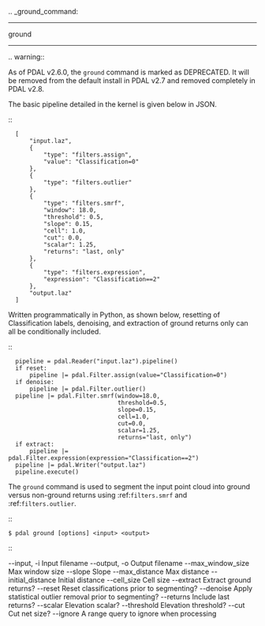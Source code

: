 .. _ground_command:

********************************************************************************
ground
********************************************************************************

.. warning::

  As of PDAL v2.6.0, the ``ground`` command is marked as DEPRECATED. It will
  be removed from the default install in PDAL v2.7 and removed completely in
  PDAL v2.8.

  The basic pipeline detailed in the kernel is given below in JSON.

  ::

      [
          "input.laz",
          {
              "type": "filters.assign",
              "value": "Classification=0"
          },
          {
              "type": "filters.outlier"
          },
          {
              "type": "filters.smrf",
              "window": 18.0,
              "threshold": 0.5,
              "slope": 0.15,
              "cell": 1.0,
              "cut": 0.0,
              "scalar": 1.25,
              "returns": "last, only"
          },
          {
              "type": "filters.expression",
              "expression": "Classification==2"
          },
          "output.laz"
      ]

  Written programmatically in Python, as shown below, resetting of
  Classification labels, denoising, and extraction of ground returns
  only can all be conditionally included.

  ::

      pipeline = pdal.Reader("input.laz").pipeline()
      if reset:
          pipeline |= pdal.Filter.assign(value="Classification=0")
      if denoise:
          pipeline |= pdal.Filter.outlier()
      pipeline |= pdal.Filter.smrf(window=18.0,
                                   threshold=0.5,
                                   slope=0.15,
                                   cell=1.0,
                                   cut=0.0,
                                   scalar=1.25,
                                   returns="last, only")
      if extract:
          pipeline |= pdal.Filter.expression(expression="Classification==2")
      pipeline |= pdal.Writer("output.laz")
      pipeline.execute()

The ``ground`` command is used to segment the input point cloud into ground
versus non-ground returns using :ref:`filters.smrf` and :ref:`filters.outlier`.

::

    $ pdal ground [options] <input> <output>

::

  --input, -i         Input filename
  --output, -o        Output filename
  --max_window_size   Max window size
  --slope             Slope
  --max_distance      Max distance
  --initial_distance  Initial distance
  --cell_size         Cell size
  --extract           Extract ground returns?
  --reset             Reset classifications prior to segmenting?
  --denoise           Apply statistical outlier removal prior to segmenting?
  --returns           Include last returns?
  --scalar            Elevation scalar?
  --threshold         Elevation threshold?
  --cut               Cut net size?
  --ignore            A range query to ignore when processing


